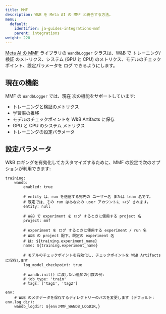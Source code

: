 ```yaml
---
title: MMF
description: W&B を Meta AI の MMF と統合する方法。
menu:
  default:
    identifier: ja-guides-integrations-mmf
    parent: integrations
weight: 220
---
```


[Meta AI の MMF](https://github.com/facebookresearch/mmf) ライブラリの `WandbLogger` クラスは、W&B で トレーニング/検証 のメトリクス、システム (GPU と CPU) のメトリクス、モデルのチェックポイント、設定パラメータを ログ できるようにします。

## 現在の機能

MMF の `WandbLogger` では、現在 次の機能をサポートしています:

* トレーニングと検証のメトリクス
* 学習率の推移
* モデルのチェックポイントを W&B Artifacts に保存
* GPU と CPU のシステム メトリクス
* トレーニングの設定パラメータ

## 設定パラメータ

W&B ロギングを有効化してカスタマイズするために、MMF の設定で次のオプションが利用できます:

```
training:
    wandb:
        enabled: true
        
        # entity は、run を送信する宛先の ユーザー名 または team 名です。
        # 既定では、その run はあなたの user アカウントに ログ されます。
        entity: null
        
        # W&B で experiment を ログ するときに使用する project 名
        project: mmf
        
        # experiment を ログ するときに使用する experiment / run 名
        # W&B の project 配下。既定の experiment 名
        # は: ${training.experiment_name}
        name: ${training.experiment_name}
        
        # モデルのチェックポイントを有効化し、チェックポイントを W&B Artifacts に保存します
        log_model_checkpoint: true
        
        # wandb.init() に渡したい追加の引数の例:
        # job_type: 'train'
        # tags: ['tag1', 'tag2']
        
env:
    # W&B のメタデータを保存するディレクトリーのパスを変更します (デフォルト: env.log_dir):
    wandb_logdir: ${env:MMF_WANDB_LOGDIR,}
```